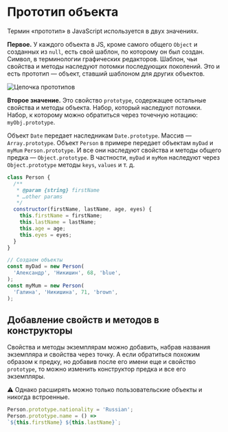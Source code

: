 # Прототип объекта

Термин «прототип» в JavaScript используется в двух значениях.

**Первое.** У каждого объекта в JS, кроме самого общего `Object` и созданных из `null`, есть свой шаблон, по которому он был создан. Символ, в терминологии графических редакторов. Шаблон, чьи свойства и методы наследуют потомки последующих поколений. Это и есть прототип — объект, ставший шаблоном для других объектов.

![Цепочка прототипов](.img/prototype-chain.png)

**Второе значение.** Это свойство `prototype`, содержащее остальные свойства и методы объекта. Набор, который наследуют потомки. Набор, к которому можно обратиться через точечную нотацию: `myObj.prototype`.

Объект `Date` передает наследникам `Date.prototype`. Массив — `Array.prototype`. Объект `Person` в примере передает объектам `myDad` и `myMum` `Person.prototype`. И все они наследуют свойства и методы общего предка —  `Object.prototype`. В частности, `myDad` и `myMom` наследуют через `Object.prototype` методы `keys`, `values` и т. д.

```javascript
class Person {
  /**
   * @param {string} firstName
   * …other params
   */
  constructor(firstName, lastName, age, eyes) {
    this.firstName = firstName;
    this.lastName = lastName;
    this.age = age;
    this.eyes = eyes;
  }
}

// Создаем объекты
const myDad = new Person(
  'Александр', 'Никишин', 68, 'blue',
);
const myMum = new Person(
  'Галина', 'Никишина', 71, 'brown',
);
```

## Добавление свойств и методов в конструкторы

Свойства и методы экземплярам можно добавить, набрав названия экземпляра и свойства через точку. А если  обратиться похожим образом к предку, но добавив после его имени еще и свойство `prototype`, то можно изменить конструктор предка и все его экземпляры.

⚠️ Однако расширять можно только пользовательские объекты и никогда встроенные.

```javascript
Person.prototype.nationality = 'Russian';
Person.prototype.name = () =>
`${this.firstName} ${this.lastName}`;
```
